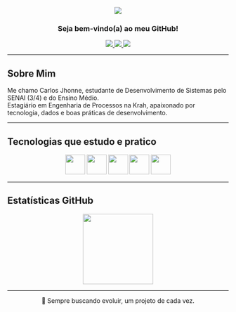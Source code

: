 <p align="center">
  <img src="https://capsule-render.vercel.app/api?type=waving&color=0:0F2027,50:2C5364,100:203A43&height=150&section=header&text=Carlos%20Jhonne&fontSize=40&fontAlign=center&animation=fadeIn" />
</p>

<h3 align="center">Seja bem-vindo(a) ao meu GitHub!</h3>

<div align="center">
  
  <a href="mailto:carlosjhonne7@gmail.com">
    <img src="https://img.shields.io/badge/Gmail-D14836?style=for-the-badge&logo=gmail&logoColor=white" />
  </a>
  <a href="https://www.linkedin.com/in/carlos-jhonne-8096a42a5/">
    <img src="https://img.shields.io/badge/LinkedIn-0077B5?style=for-the-badge&logo=linkedin&logoColor=white" />
  </a>
  <a href="https://www.instagram.com/">
    <img src="https://img.shields.io/badge/Instagram-E4405F?style=for-the-badge&logo=instagram&logoColor=white" />
  </a>

</div>

---

## Sobre Mim

Me chamo Carlos Jhonne, estudante de Desenvolvimento de Sistemas pelo SENAI (3/4) e do Ensino Médio.  
Estagiário em Engenharia de Processos na Krah, apaixonado por tecnologia, dados e boas práticas de desenvolvimento.

---

## Tecnologias que estudo e pratico

<div align="center">
  <img src="https://cdn.jsdelivr.net/gh/devicons/devicon/icons/java/java-original.svg" width="45px" />
  <img src="https://cdn.jsdelivr.net/gh/devicons/devicon/icons/spring/spring-original.svg" width="45px" />
  <img src="https://cdn.jsdelivr.net/gh/devicons/devicon/icons/mysql/mysql-original.svg" width="45px" />
  <img src="https://cdn.jsdelivr.net/gh/devicons/devicon/icons/html5/html5-original.svg" width="45px" />
  <img src="https://cdn.jsdelivr.net/gh/devicons/devicon/icons/css3/css3-original.svg" width="45px" />
</div>

---

## Estatísticas GitHub

<div align="center">
  <img height="160em" src="https://github-readme-stats.vercel.app/api?username=JhonneSB&show_icons=true&theme=tokyonight&hide_title=true"/>
</div>

---

<p align="center">🚀 Sempre buscando evoluir, um projeto de cada vez.</p>

